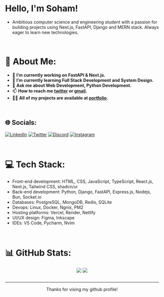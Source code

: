 # Hello, I'm Soham!

- Ambitious computer science and engineering student with a passion for building projects using Next.js, FastAPI, Django and MERN stack. Always eager to learn new technologies.

<br />

# 💫 About Me:
- 🔭 **I’m currently working on FastAPI & Next.js.**
- 🌱 **I’m currently learning Full Stack Development and System Design.**
- 💬 **Ask me about Web Development, Python Development.**
- 📫 **How to reach me [twitter](https://twitter.com/soham901x) or [gmail](mailto:soham.saga@gmail.com).**
- 👨‍💻 **All of my projects are available at [portfolio](https://soham901.me).**

<br />

## 🌐 Socials:
[![LinkedIn](https://img.shields.io/badge/LinkedIn-%230077B5.svg?logo=linkedin&logoColor=white)](https://www.linkedin.com/in/soham-sagathiya) [![Twitter](https://img.shields.io/badge/Twitter-%231DA1F2.svg?logo=Twitter&logoColor=white)](https://twitter.com/soham901x)
[![Discord](https://img.shields.io/badge/Discord-%237289DA.svg?logo=discord&logoColor=white)](https://discord.com/users/789082473639706666) [![Instagram](https://img.shields.io/badge/Instagram-%23E4405F.svg?logo=Instagram&logoColor=white)](https://instagram.com/soham901ig) 

<br />

# 💻 Tech Stack:
- Front-end development: HTML, CSS, JavaScript, TypeScript, React.js, Next.js, Tailwind CSS, shadcn/ui
- Back-end development: Python, Django, FastAPI, Express.js, Nodejs, Bun, Socket.io
- Databases: PostgreSQL, MongoDB, Redis, SQLite
- Devops: Linux, Docker, Ngnix, PM2
- Hosting platforms: Vercel, Render, Netlify
- UI/UX design: Figma, Inkscape
- IDEs: VS Code, Pycharm, Nvim

<br />

# 📊 GitHub Stats:
<div align="center">
<img align="center" src="https://streak-stats.demolab.com?user=soham901&theme=gruvbox" />
<img align="center" src="https://github-readme-stats.vercel.app/api/top-langs/?username=soham901&theme=gruvbox&hide_border=false&include_all_commits=true&count_private=true&layout=compact" />
</div>

<br />

---

<p align="center">Thanks for vising my github profile!</p>
